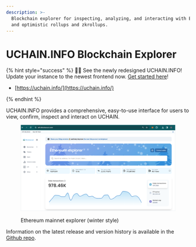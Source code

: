 ```yaml
---
description: >-
  Blockchain explorer for inspecting, analyzing, and interacting with EVM chains
  and optimistic rollups and zkrollups.
---
```


# UCHAIN.INFO Blockchain Explorer

{% hint style="success" %}
🔵🎉 See the newly redesigned UCHAIN.INFO! Update your instance to the newest frontend now. [Get started here](for-developers/deployment/frontend-migration/)!

* [https://uchain.info/](https://uchain.info/)
  
{% endhint %}

UCHAIN.INFO provides a comprehensive, easy-to-use interface for users to view, confirm, inspect and interact on UCHAIN.

<figure><img src=".gitbook/assets/ethereum-explorer.png" alt=""><figcaption><p>Ethereum mainnet explorer (winter style)</p></figcaption></figure>

Information on the latest release and version history is available in the [Github repo](https://github.com/udotcash).

